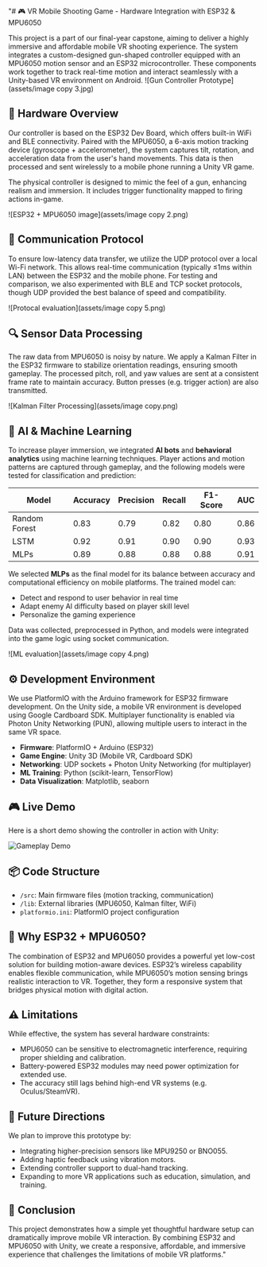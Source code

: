 "# 🎮 VR Mobile Shooting Game - Hardware Integration with ESP32 & MPU6050

This project is a part of our final-year capstone, aiming to deliver a highly immersive and affordable mobile VR shooting experience. The system integrates a custom-designed gun-shaped controller equipped with an MPU6050 motion sensor and an ESP32 microcontroller. These components work together to track real-time motion and interact seamlessly with a Unity-based VR environment on Android.
![Gun Controller Prototype](assets/image copy 3.jpg)

## 🔧 Hardware Overview

Our controller is based on the ESP32 Dev Board, which offers built-in WiFi and BLE connectivity. Paired with the MPU6050, a 6-axis motion tracking device (gyroscope + accelerometer), the system captures tilt, rotation, and acceleration data from the user's hand movements. This data is then processed and sent wirelessly to a mobile phone running a Unity VR game.

The physical controller is designed to mimic the feel of a gun, enhancing realism and immersion. It includes trigger functionality mapped to firing actions in-game.

![ESP32 + MPU6050 image](assets/image copy 2.png)

## 🔁 Communication Protocol

To ensure low-latency data transfer, we utilize the UDP protocol over a local Wi-Fi network. This allows real-time communication (typically ≤1ms within LAN) between the ESP32 and the mobile phone. For testing and comparison, we also experimented with BLE and TCP socket protocols, though UDP provided the best balance of speed and compatibility.

![Protocal evaluation](assets/image copy 5.png)

## 🔍 Sensor Data Processing

The raw data from MPU6050 is noisy by nature. We apply a Kalman Filter in the ESP32 firmware to stabilize orientation readings, ensuring smooth gameplay. The processed pitch, roll, and yaw values are sent at a consistent frame rate to maintain accuracy. Button presses (e.g. trigger action) are also transmitted.

![Kalman Filter Processing](assets/image copy.png)

## 🤖 AI & Machine Learning

To increase player immersion, we integrated **AI bots** and **behavioral analytics** using machine learning techniques. Player actions and motion patterns are captured through gameplay, and the following models were tested for classification and prediction:

| Model         | Accuracy | Precision | Recall | F1-Score | AUC |
|---------------|----------|-----------|--------|----------|-----|
| Random Forest | 0.83     | 0.79      | 0.82   | 0.80     | 0.86 |
| LSTM          | 0.92     | 0.91      | 0.90   | 0.90     | 0.93 |
| MLPs           | 0.89     | 0.88      | 0.88   | 0.88     | 0.91 |

We selected **MLPs** as the final model for its balance between accuracy and computational efficiency on mobile platforms. The trained model can:
- Detect and respond to user behavior in real time
- Adapt enemy AI difficulty based on player skill level
- Personalize the gaming experience

Data was collected, preprocessed in Python, and models were integrated into the game logic using socket communication.

![ML evaluation](assets/image copy 4.png)


## ⚙️ Development Environment

We use PlatformIO with the Arduino framework for ESP32 firmware development. On the Unity side, a mobile VR environment is developed using Google Cardboard SDK. Multiplayer functionality is enabled via Photon Unity Networking (PUN), allowing multiple users to interact in the same VR space.
- **Firmware**: PlatformIO + Arduino (ESP32)
- **Game Engine**: Unity 3D (Mobile VR, Cardboard SDK)
- **Networking**: UDP sockets + Photon Unity Networking (for multiplayer)
- **ML Training**: Python (scikit-learn, TensorFlow)
- **Data Visualization**: Matplotlib, seaborn

## 🎮 Live Demo

Here is a short demo showing the controller in action with Unity:

![Gameplay Demo](assets/demo.gif)

## 📦 Code Structure

- `/src`: Main firmware files (motion tracking, communication)
- `/lib`: External libraries (MPU6050, Kalman filter, WiFi)
- `platformio.ini`: PlatformIO project configuration

## 📌 Why ESP32 + MPU6050?

The combination of ESP32 and MPU6050 provides a powerful yet low-cost solution for building motion-aware devices. ESP32’s wireless capability enables flexible communication, while MPU6050’s motion sensing brings realistic interaction to VR. Together, they form a responsive system that bridges physical motion with digital action.

## ⚠️ Limitations

While effective, the system has several hardware constraints:
- MPU6050 can be sensitive to electromagnetic interference, requiring proper shielding and calibration.
- Battery-powered ESP32 modules may need power optimization for extended use.
- The accuracy still lags behind high-end VR systems (e.g. Oculus/SteamVR).

## 🚀 Future Directions

We plan to improve this prototype by:
- Integrating higher-precision sensors like MPU9250 or BNO055.
- Adding haptic feedback using vibration motors.
- Extending controller support to dual-hand tracking.
- Expanding to more VR applications such as education, simulation, and training.

## 🧠 Conclusion

This project demonstrates how a simple yet thoughtful hardware setup can dramatically improve mobile VR interaction. By combining ESP32 and MPU6050 with Unity, we create a responsive, affordable, and immersive experience that challenges the limitations of mobile VR platforms."
